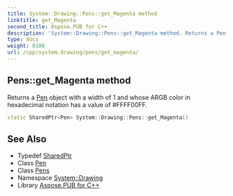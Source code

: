 ```yaml
---
title: System::Drawing::Pens::get_Magenta method
linktitle: get_Magenta
second_title: Aspose.PUB for C++
description: 'System::Drawing::Pens::get_Magenta method. Returns a Pen object with a width of 1 and whose ARGB color in hexadecimal notation has a value of #FFFF00FF in C++.'
type: docs
weight: 8100
url: /cpp/system.drawing/pens/get_magenta/
---
```

## Pens::get_Magenta method


Returns a [Pen](../../pen/) object with a width of 1 and whose ARGB color in hexadecimal notation has a value of #FFFF00FF.

```cpp
static SharedPtr<Pen> System::Drawing::Pens::get_Magenta()
```

## See Also

* Typedef [SharedPtr](../../../system/sharedptr/)
* Class [Pen](../../pen/)
* Class [Pens](../)
* Namespace [System::Drawing](../../)
* Library [Aspose.PUB for C++](../../../)
